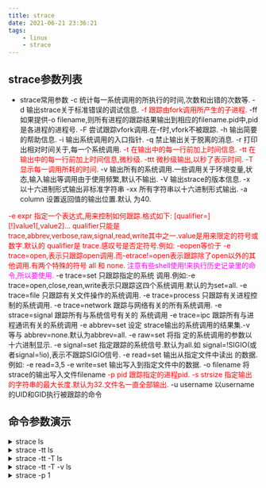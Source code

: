 ```yaml
---
title: strace
date: 2021-06-21 23:36:21
tags:
    - linux
    - strace
---
```

## strace参数列表
* strace常用参数
-c 统计每一系统调用的所执行的时间,次数和出错的次数等.
-d 输出strace关于标准错误的调试信息.
<font color=#FF0000 >-f 跟踪由fork调用所产生的子进程.</font>
-ff 如果提供-o filename,则所有进程的跟踪结果输出到相应的filename.pid中,pid是各进程的进程号.
-F 尝试跟踪vfork调用.在-f时,vfork不被跟踪.
-h 输出简要的帮助信息.
-i 输出系统调用的入口指针.
-q 禁止输出关于脱离的消息.
-r 打印出相对时间关于,每一个系统调用.
<font color=#FF0000 >-t 在输出中的每一行前加上时间信息.
-tt 在输出中的每一行前加上时间信息,微秒级.
-ttt 微秒级输出,以秒了表示时间.
-T 显示每一调用所耗的时间.</font>
-v 输出所有的系统调用.一些调用关于环境变量,状态,输入输出等调用由于使用频繁,默认不输出.
-V 输出strace的版本信息.
-x 以十六进制形式输出非标准字符串
-xx 所有字符串以十六进制形式输出.
-a column 设置返回值的输出位置.默认 为40.
<!-- more -->
<font color=#FF0000 >-e expr 指定一个表达式,用来控制如何跟踪.格式如下:
[qualifier=][!]value1[,value2]…
qualifier只能是 trace,abbrev,verbose,raw,signal,read,write其中之一.value是用来限定的符号或数字.默认的 qualifier是 trace.感叹号是否定符号.例如:
-eopen等价于 -e trace=open,表示只跟踪open调用.而-etrace!=open表示跟踪除了open以外的其他调用.有两个特殊的符号 all 和 none.</font>
<font color=#FF00FF >注意有些shell使用!来执行历史记录里的命令,所以要使用\.</font>
-e trace=set 只跟踪指定的系统 调用.例如:-e trace=open,close,rean,write表示只跟踪这四个系统调用.默认的为set=all.
-e trace=file 只跟踪有关文件操作的系统调用.
-e trace=process 只跟踪有关进程控制的系统调用.
-e trace=network 跟踪与网络有关的所有系统调用.
-e strace=signal 跟踪所有与系统信号有关的 系统调用
-e trace=ipc 跟踪所有与进程通讯有关的系统调用
-e abbrev=set 设定 strace输出的系统调用的结果集.-v 等与 abbrev=none.默认为abbrev=all.
-e raw=set 将指 定的系统调用的参数以十六进制显示.
-e signal=set 指定跟踪的系统信号.默认为all.如 signal=!SIGIO(或者signal=!io),表示不跟踪SIGIO信号.
-e read=set 输出从指定文件中读出 的数据.例如:
-e read=3,5
-e write=set 输出写入到指定文件中的数据.
-o filename 将strace的输出写入文件filename
<font color=#FF0000>-p pid 跟踪指定的进程pid.
-s strsize 指定输出的字符串的最大长度.默认为32.文件名一直全部输出.</font>
-u username 以username 的UID和GID执行被跟踪的命令


## 命令参数演示
<details>
    <summary>strace ls</summary>
<pre><code> 
execve("/usr/bin/ls", ["ls"], 0x7ffefa0f2260 /* 67 vars */) = 0
brk(NULL)                               = 0x561cd864d000
arch_prctl(0x3001 /* ARCH_??? */, 0x7fff64449820) = -1 EINVAL (无效的参数)
access("/etc/ld.so.preload", R_OK)      = -1 ENOENT (没有那个文件或目录)
openat(AT_FDCWD, "/etc/ld.so.cache", O_RDONLY|O_CLOEXEC) = 3
fstat(3, {st_mode=S_IFREG|0644, st_size=80267, ...}) = 0
mmap(NULL, 80267, PROT_READ, MAP_PRIVATE, 3, 0) = 0x7fd6cc2ca000
close(3)                                = 0
openat(AT_FDCWD, "/lib/x86_64-linux-gnu/libselinux.so.1", O_RDONLY|O_CLOEXEC) = 3
read(3, "\177ELF\2\1\1\0\0\0\0\0\0\0\0\0\3\0>\0\1\0\0\0@p\0\0\0\0\0\0"..., 832) = 832
fstat(3, {st_mode=S_IFREG|0644, st_size=163200, ...}) = 0
mmap(NULL, 8192, PROT_READ|PROT_WRITE, MAP_PRIVATE|MAP_ANONYMOUS, -1, 0) = 0x7fd6cc2c8000
mmap(NULL, 174600, PROT_READ, MAP_PRIVATE|MAP_DENYWRITE, 3, 0) = 0x7fd6cc29d000
mprotect(0x7fd6cc2a3000, 135168, PROT_NONE) = 0
mmap(0x7fd6cc2a3000, 102400, PROT_READ|PROT_EXEC, MAP_PRIVATE|MAP_FIXED|MAP_DENYWRITE, 3, 0x6000) = 0x7fd6cc2a3000
mmap(0x7fd6cc2bc000, 28672, PROT_READ, MAP_PRIVATE|MAP_FIXED|MAP_DENYWRITE, 3, 0x1f000) = 0x7fd6cc2bc000
mmap(0x7fd6cc2c4000, 8192, PROT_READ|PROT_WRITE, MAP_PRIVATE|MAP_FIXED|MAP_DENYWRITE, 3, 0x26000) = 0x7fd6cc2c4000
mmap(0x7fd6cc2c6000, 6664, PROT_READ|PROT_WRITE, MAP_PRIVATE|MAP_FIXED|MAP_ANONYMOUS, -1, 0) = 0x7fd6cc2c6000
close(3)                                = 0
openat(AT_FDCWD, "/lib/x86_64-linux-gnu/libc.so.6", O_RDONLY|O_CLOEXEC) = 3
read(3, "\177ELF\2\1\1\3\0\0\0\0\0\0\0\0\3\0>\0\1\0\0\0\360q\2\0\0\0\0\0"..., 832) = 832
pread64(3, "\6\0\0\0\4\0\0\0@\0\0\0\0\0\0\0@\0\0\0\0\0\0\0@\0\0\0\0\0\0\0"..., 784, 64) = 784
pread64(3, "\4\0\0\0\20\0\0\0\5\0\0\0GNU\0\2\0\0\300\4\0\0\0\3\0\0\0\0\0\0\0", 32, 848) = 32
pread64(3, "\4\0\0\0\24\0\0\0\3\0\0\0GNU\0\t\233\222%\274\260\320\31\331\326\10\204\276X>\263"..., 68, 880) = 68
fstat(3, {st_mode=S_IFREG|0755, st_size=2029224, ...}) = 0
pread64(3, "\6\0\0\0\4\0\0\0@\0\0\0\0\0\0\0@\0\0\0\0\0\0\0@\0\0\0\0\0\0\0"..., 784, 64) = 784
pread64(3, "\4\0\0\0\20\0\0\0\5\0\0\0GNU\0\2\0\0\300\4\0\0\0\3\0\0\0\0\0\0\0", 32, 848) = 32
pread64(3, "\4\0\0\0\24\0\0\0\3\0\0\0GNU\0\t\233\222%\274\260\320\31\331\326\10\204\276X>\263"..., 68, 880) = 68
mmap(NULL, 2036952, PROT_READ, MAP_PRIVATE|MAP_DENYWRITE, 3, 0) = 0x7fd6cc0ab000
mprotect(0x7fd6cc0d0000, 1847296, PROT_NONE) = 0
mmap(0x7fd6cc0d0000, 1540096, PROT_READ|PROT_EXEC, MAP_PRIVATE|MAP_FIXED|MAP_DENYWRITE, 3, 0x25000) = 0x7fd6cc0d0000
mmap(0x7fd6cc248000, 303104, PROT_READ, MAP_PRIVATE|MAP_FIXED|MAP_DENYWRITE, 3, 0x19d000) = 0x7fd6cc248000
mmap(0x7fd6cc293000, 24576, PROT_READ|PROT_WRITE, MAP_PRIVATE|MAP_FIXED|MAP_DENYWRITE, 3, 0x1e7000) = 0x7fd6cc293000
mmap(0x7fd6cc299000, 13528, PROT_READ|PROT_WRITE, MAP_PRIVATE|MAP_FIXED|MAP_ANONYMOUS, -1, 0) = 0x7fd6cc299000
close(3)                                = 0
openat(AT_FDCWD, "/lib/x86_64-linux-gnu/libpcre2-8.so.0", O_RDONLY|O_CLOEXEC) = 3
read(3, "\177ELF\2\1\1\0\0\0\0\0\0\0\0\0\3\0>\0\1\0\0\0\340\"\0\0\0\0\0\0"..., 832) = 832
fstat(3, {st_mode=S_IFREG|0644, st_size=584392, ...}) = 0
mmap(NULL, 586536, PROT_READ, MAP_PRIVATE|MAP_DENYWRITE, 3, 0) = 0x7fd6cc01b000
mmap(0x7fd6cc01d000, 409600, PROT_READ|PROT_EXEC, MAP_PRIVATE|MAP_FIXED|MAP_DENYWRITE, 3, 0x2000) = 0x7fd6cc01d000
mmap(0x7fd6cc081000, 163840, PROT_READ, MAP_PRIVATE|MAP_FIXED|MAP_DENYWRITE, 3, 0x66000) = 0x7fd6cc081000
mmap(0x7fd6cc0a9000, 8192, PROT_READ|PROT_WRITE, MAP_PRIVATE|MAP_FIXED|MAP_DENYWRITE, 3, 0x8d000) = 0x7fd6cc0a9000
close(3)                                = 0
openat(AT_FDCWD, "/lib/x86_64-linux-gnu/libdl.so.2", O_RDONLY|O_CLOEXEC) = 3
read(3, "\177ELF\2\1\1\0\0\0\0\0\0\0\0\0\3\0>\0\1\0\0\0 \22\0\0\0\0\0\0"..., 832) = 832
fstat(3, {st_mode=S_IFREG|0644, st_size=18816, ...}) = 0
mmap(NULL, 20752, PROT_READ, MAP_PRIVATE|MAP_DENYWRITE, 3, 0) = 0x7fd6cc015000
mmap(0x7fd6cc016000, 8192, PROT_READ|PROT_EXEC, MAP_PRIVATE|MAP_FIXED|MAP_DENYWRITE, 3, 0x1000) = 0x7fd6cc016000
mmap(0x7fd6cc018000, 4096, PROT_READ, MAP_PRIVATE|MAP_FIXED|MAP_DENYWRITE, 3, 0x3000) = 0x7fd6cc018000
mmap(0x7fd6cc019000, 8192, PROT_READ|PROT_WRITE, MAP_PRIVATE|MAP_FIXED|MAP_DENYWRITE, 3, 0x3000) = 0x7fd6cc019000
close(3)                                = 0
openat(AT_FDCWD, "/lib/x86_64-linux-gnu/libpthread.so.0", O_RDONLY|O_CLOEXEC) = 3
read(3, "\177ELF\2\1\1\0\0\0\0\0\0\0\0\0\3\0>\0\1\0\0\0\220\201\0\0\0\0\0\0"..., 832) = 832
pread64(3, "\4\0\0\0\24\0\0\0\3\0\0\0GNU\0\345Ga\367\265T\320\374\301V)Yf]\223\337"..., 68, 824) = 68
fstat(3, {st_mode=S_IFREG|0755, st_size=157224, ...}) = 0
pread64(3, "\4\0\0\0\24\0\0\0\3\0\0\0GNU\0\345Ga\367\265T\320\374\301V)Yf]\223\337"..., 68, 824) = 68
mmap(NULL, 140408, PROT_READ, MAP_PRIVATE|MAP_DENYWRITE, 3, 0) = 0x7fd6cbff2000
mmap(0x7fd6cbff9000, 69632, PROT_READ|PROT_EXEC, MAP_PRIVATE|MAP_FIXED|MAP_DENYWRITE, 3, 0x7000) = 0x7fd6cbff9000
mmap(0x7fd6cc00a000, 20480, PROT_READ, MAP_PRIVATE|MAP_FIXED|MAP_DENYWRITE, 3, 0x18000) = 0x7fd6cc00a000
mmap(0x7fd6cc00f000, 8192, PROT_READ|PROT_WRITE, MAP_PRIVATE|MAP_FIXED|MAP_DENYWRITE, 3, 0x1c000) = 0x7fd6cc00f000
mmap(0x7fd6cc011000, 13432, PROT_READ|PROT_WRITE, MAP_PRIVATE|MAP_FIXED|MAP_ANONYMOUS, -1, 0) = 0x7fd6cc011000
close(3)                                = 0
mmap(NULL, 8192, PROT_READ|PROT_WRITE, MAP_PRIVATE|MAP_ANONYMOUS, -1, 0) = 0x7fd6cbff0000
arch_prctl(ARCH_SET_FS, 0x7fd6cbff1400) = 0
mprotect(0x7fd6cc293000, 12288, PROT_READ) = 0
mprotect(0x7fd6cc00f000, 4096, PROT_READ) = 0
mprotect(0x7fd6cc019000, 4096, PROT_READ) = 0
mprotect(0x7fd6cc0a9000, 4096, PROT_READ) = 0
mprotect(0x7fd6cc2c4000, 4096, PROT_READ) = 0
mprotect(0x561cd7376000, 4096, PROT_READ) = 0
mprotect(0x7fd6cc30b000, 4096, PROT_READ) = 0
munmap(0x7fd6cc2ca000, 80267)           = 0
set_tid_address(0x7fd6cbff16d0)         = 35150
set_robust_list(0x7fd6cbff16e0, 24)     = 0
rt_sigaction(SIGRTMIN, {sa_handler=0x7fd6cbff9bf0, sa_mask=[], sa_flags=SA_RESTORER|SA_SIGINFO, sa_restorer=0x7fd6cc0073c0}, NULL, 8) = 0
rt_sigaction(SIGRT_1, {sa_handler=0x7fd6cbff9c90, sa_mask=[], sa_flags=SA_RESTORER|SA_RESTART|SA_SIGINFO, sa_restorer=0x7fd6cc0073c0}, NULL, 8) = 0
rt_sigprocmask(SIG_UNBLOCK, [RTMIN RT_1], NULL, 8) = 0
prlimit64(0, RLIMIT_STACK, NULL, {rlim_cur=8192*1024, rlim_max=RLIM64_INFINITY}) = 0
statfs("/sys/fs/selinux", 0x7fff64449770) = -1 ENOENT (没有那个文件或目录)
statfs("/selinux", 0x7fff64449770)      = -1 ENOENT (没有那个文件或目录)
brk(NULL)                               = 0x561cd864d000
brk(0x561cd866e000)                     = 0x561cd866e000
openat(AT_FDCWD, "/proc/filesystems", O_RDONLY|O_CLOEXEC) = 3
fstat(3, {st_mode=S_IFREG|0444, st_size=0, ...}) = 0
read(3, "nodev\tsysfs\nnodev\ttmpfs\nnodev\tbd"..., 1024) = 400
read(3, "", 1024)                       = 0
close(3)                                = 0
access("/etc/selinux/config", F_OK)     = -1 ENOENT (没有那个文件或目录)
openat(AT_FDCWD, "/usr/lib/locale/locale-archive", O_RDONLY|O_CLOEXEC) = 3
fstat(3, {st_mode=S_IFREG|0644, st_size=14537584, ...}) = 0
mmap(NULL, 14537584, PROT_READ, MAP_PRIVATE, 3, 0) = 0x7fd6cb212000
close(3)                                = 0
ioctl(1, TCGETS, {B38400 opost isig icanon echo ...}) = 0
ioctl(1, TIOCGWINSZ, {ws_row=13, ws_col=229, ws_xpixel=0, ws_ypixel=0}) = 0
openat(AT_FDCWD, ".", O_RDONLY|O_NONBLOCK|O_CLOEXEC|O_DIRECTORY) = 3
fstat(3, {st_mode=S_IFDIR|0775, st_size=4096, ...}) = 0
getdents64(3, /* 17 entries */, 32768)  = 544
getdents64(3, /* 0 entries */, 32768)   = 0
close(3)                                = 0
fstat(1, {st_mode=S_IFCHR|0620, st_rdev=makedev(0x88, 0x1), ...}) = 0
write(1, "_config.landscape.yml  _config.y"..., 136_config.landscape.yml  _config.yml  db.json  node_modules  package.json  package-lock.json  pub_all.sh       public  scaffolds  source  themes
) = 136
close(1)                                = 0
close(2)                                = 0
exit_group(0)                           = ?
+++ exited with 0 +++
</code></pre>
</details>

<details>
<summary>strace -tt ls</summary>
<pre><code>
00:01:46.196960 execve("/usr/bin/ls", ["ls"], 0x7ffc1cb16ee8 /* 67 vars */) = 0
00:01:46.197277 brk(NULL)               = 0x5596897ad000
00:01:46.197318 arch_prctl(0x3001 /* ARCH_??? */, 0x7fff0cb92770) = -1 EINVAL (无效的参数)
00:01:46.197473 access("/etc/ld.so.preload", R_OK) = -1 ENOENT (没有那个文件或目录)
00:01:46.197537 openat(AT_FDCWD, "/etc/ld.so.cache", O_RDONLY|O_CLOEXEC) = 3
00:01:46.197587 fstat(3, {st_mode=S_IFREG|0644, st_size=80267, ...}) = 0
00:01:46.197635 mmap(NULL, 80267, PROT_READ, MAP_PRIVATE, 3, 0) = 0x7f4b887c9000
00:01:46.197671 close(3)                = 0
</code></pre>
</details>

<details>
<summary>strace -tt -T ls</summary>
<pre><code>
00:03:09.784585 execve("/usr/bin/ls", ["ls"], 0x7ffd07ef4a80 /* 67 vars */) = 0 <0.000157>
00:03:09.784872 brk(NULL)               = 0x55d3aed13000 <0.000010>
00:03:09.784916 arch_prctl(0x3001 /* ARCH_??? */, 0x7ffc6de437f0) = -1 EINVAL (无效的参数) <0.000009>
00:03:09.785117 access("/etc/ld.so.preload", R_OK) = -1 ENOENT (没有那个文件或目录) <0.000016>
00:03:09.785195 openat(AT_FDCWD, "/etc/ld.so.cache", O_RDONLY|O_CLOEXEC) = 3 <0.000016>
00:03:09.785254 fstat(3, {st_mode=S_IFREG|0644, st_size=80267, ...}) = 0 <0.000011>
00:03:09.785307 mmap(NULL, 80267, PROT_READ, MAP_PRIVATE, 3, 0) = 0x7f2ffca08000 <0.000014>
00:03:09.785354 close(3)                = 0 <0.000011>
</code></pre>
</details>


<details>
<summary>strace -tt -T -v ls</summary>
<pre><code>
00:12:35.936338 execve("/usr/bin/ls", ["ls"], ["SHELL=/bin/bash", "SESSION_MANAGER=local/gao-X550VX"..., "WINDOWID=73400327", "QT_ACCESSIBILITY=1", "COLORTERM=truecolor", "XDG_CONFIG_DIRS=/etc/xdg/xdg-ubu"..., "XDG_MENU_PREFIX=gnome-", "TERM_PROGRAM_VERSION=1.57.0", "GNOME_DESKTOP_SESSION_ID=this-is"..., "APPLICATION_INSIGHTS_NO_DIAGNOST"..., "LANGUAGE=zh_CN:zh", "GNOME_SHELL_SESSION_MODE=ubuntu", "SSH_AUTH_SOCK=/run/user/1000/key"..., "BREAKPAD_DUMP_LOCATION=/home/gao"..., "SHELL_SESSION_ID=eb7ceb33561f492"..., "XMODIFIERS=@im=ibus", "DESKTOP_SESSION=ubuntu", "SSH_AGENT_PID=2200", "GTK_MODULES=gail:atk-bridge", "PWD=/home/gao/wkspace/Andersonhe"..., "XDG_SESSION_DESKTOP=ubuntu", "LOGNAME=gao", "XDG_SESSION_TYPE=x11", "GPG_AGENT_INFO=/run/user/1000/gn"..., "XAUTHORITY=/run/user/1000/gdm/Xa"..., "VSCODE_GIT_ASKPASS_NODE=/usr/sha"..., "GJS_DEBUG_TOPICS=JS ERROR;JS LOG", "WINDOWPATH=2", "HOME=/home/gao", "USERNAME=gao", "IM_CONFIG_PHASE=1", "LANG=zh_CN.UTF-8", "LS_COLORS=rs=0:di=01;34:ln=01;36"..., "XDG_CURRENT_DESKTOP=Unity", "KONSOLE_DBUS_SERVICE=:1.94", "KONSOLE_DBUS_SESSION=/Sessions/1", "GIT_ASKPASS=/usr/share/code/reso"..., "INVOCATION_ID=4498fa43c37e41e080"..., "KONSOLE_VERSION=191203", "MANAGERPID=2017", "CHROME_DESKTOP=code-url-handler."..., "GJS_DEBUG_OUTPUT=stderr", "LESSCLOSE=/usr/bin/lesspipe %s %"..., "XDG_SESSION_CLASS=user", "TERM=xterm-256color", "LESSOPEN=| /usr/bin/lesspipe %s", "USER=gao", "VSCODE_GIT_IPC_HANDLE=/run/user/"..., "COLORFGBG=0;15", "DISPLAY=:0", "SHLVL=2", "QT_IM_MODULE=ibus", "XDG_RUNTIME_DIR=/run/user/1000", "VSCODE_GIT_ASKPASS_MAIN=/usr/sha"..., "JOURNAL_STREAM=8:46455", "XDG_DATA_DIRS=/usr/share/ubuntu:"..., "GDK_BACKEND=x11", "PATH=/usr/local/sbin:/usr/local/"..., "GDMSESSION=ubuntu", "ORIGINAL_XDG_CURRENT_DESKTOP=ubu"..., "DBUS_SESSION_BUS_ADDRESS=unix:pa"..., "GIO_LAUNCHED_DESKTOP_FILE_PID=33"..., "GIO_LAUNCHED_DESKTOP_FILE=/usr/s"..., "OLDPWD=/home/gao/wkspace", "TERM_PROGRAM=vscode", "KONSOLE_DBUS_WINDOW=/Windows/1", "_=/usr/bin/strace"]) = 0 <0.000200>
00:12:35.936746 brk(NULL)               = 0x55f1bb015000 <0.000018>
00:12:35.936803 arch_prctl(0x3001 /* ARCH_??? */, 0x7ffe38df9fa0) = -1 EINVAL (无效的参数) <0.000011>
00:12:35.936966 access("/etc/ld.so.preload", R_OK) = -1 ENOENT (没有那个文件或目录) <0.000015>
00:12:35.937023 openat(AT_FDCWD, "/etc/ld.so.cache", O_RDONLY|O_CLOEXEC) = 3 <0.000016>
00:12:35.937070 fstat(3, {st_dev=makedev(0x8, 0x2), st_ino=14418090, st_mode=S_IFREG|0644, st_nlink=1, st_uid=0, st_gid=0, st_blksize=4096, st_blocks=160, st_size=80267, st_atime=1624289410 /* 2021-06-21T23:30:10.860018116+0800 */, st_atime_nsec=860018116, st_mtime=1624119090 /* 2021-06-20T00:11:30.461763078+0800 */, st_mtime_nsec=461763078, st_ctime=1624119090 /* 2021-06-20T00:11:30.465763100+0800 */, st_ctime_nsec=465763100}) = 0 <0.000011>
00:12:35.937127 mmap(NULL, 80267, PROT_READ, MAP_PRIVATE, 3, 0) = 0x7f6be6917000 <0.000013>
00:12:35.937165 close(3)                = 0 <0.000010>
</code></pre>
</details>




<details>
<summary>strace -p 1</summary>
<pre><code>
strace: Process 1 attached
gettid()                                = 1
epoll_wait(4, [{EPOLLIN, {u32=2342796768, u64=94805155921376}}], 189, -1) = 1
recvmsg(16, {msg_name=NULL, msg_namelen=0, msg_iov=[{iov_base="WATCHDOG=1", iov_len=4096}], msg_iovlen=1, msg_control=[{cmsg_len=28, cmsg_level=SOL_SOCKET, cmsg_type=SCM_CREDENTIALS, cmsg_data={pid=657, uid=101, gid=103}}], msg_controllen=32, msg_flags=MSG_CMSG_CLOEXEC}, MSG_TRUNC|MSG_DONTWAIT|MSG_CMSG_CLOEXEC) = 10
openat(AT_FDCWD, "/proc/657/cgroup", O_RDONLY|O_CLOEXEC) = 21
fstat(21, {st_mode=S_IFREG|0444, st_size=0, ...}) = 0
read(21, "12:cpuset:/\n11:rdma:/\n10:devices"..., 1024) = 422
ioctl(21, TCGETS, 0x7fff27adf6a0)       = -1 ENOTTY (对设备不适当的 ioctl 操作)
ioctl(21, TCGETS, 0x7fff27adf6a0)       = -1 ENOTTY (对设备不适当的 ioctl 操作)
ioctl(21, TCGETS, 0x7fff27adf6a0)       = -1 ENOTTY (对设备不适当的 ioctl 操作)
ioctl(21, TCGETS, 0x7fff27adf6a0)       = -1 ENOTTY (对设备不适当的 ioctl 操作)
ioctl(21, TCGETS, 0x7fff27adf6a0)       = -1 ENOTTY (对设备不适当的 ioctl 操作)
ioctl(21, TCGETS, 0x7fff27adf6a0)       = -1 ENOTTY (对设备不适当的 ioctl 操作)
ioctl(21, TCGETS, 0x7fff27adf6a0)       = -1 ENOTTY (对设备不适当的 ioctl 操作)
</code></pre>
</details>


